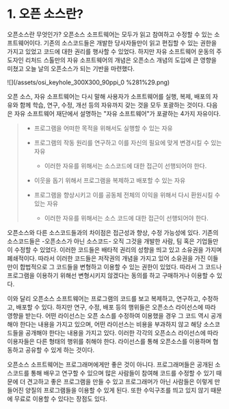 # 1. 오픈 소스란?

오픈소스란 무엇인가? 오픈소스 소프트웨어는 모두가 읽고 참여하고 수정할 수 있는 소프트웨어이다. 기존의 소스코드들은 개발한 당사자들만이 읽고 편집할 수 있는 권한을 가지고 있었고 코드에 대한 권리를 행사할 수 있었다. 하지만 자유 소프트웨어 운동의 주도자인 리처드 스톨만의 자유 소프트웨어의 개념은 오픈소스 개념의 도입에 큰 영향을 미쳤고 오늘 날의 오픈소스가 되는 기반을 마련했다.

![](/assets/osi_keyhole_300X300_90ppi_0 %281%29.png)

오픈 소스, 자유 소프트웨어는 다시 말해 사용자가 소프트웨어를 실행, 복제, 배포의 자유와 함께 학습, 연구, 수정, 개선 등의 자유까지 갖는 것을 모두 포괄하는 것이다. 다음은 자유 소프트웨어 재단에서 설명하는 "자유 소프트웨어"가 포괄하는 4가지 자유이다.

> * 프로그램을 어떠한 목적을 위해서도 실행할 수 있는 자유
>
> * 프로그램의 작동 원리를 연구하고 이를 자신의 필요에 맞게 변경시킬 수 있는 자유
>
>   * 이러한 자유를 위해서는 소스코드에 대한 접근이 선행되어야 한다.
>
> * 이웃을 돕기 위해서 프로그램을 복제하고 배포할 수 있는 자유
>
> * 프로그램을 향상시키고 이를 공동체 전체의 이익을 위해서 다시 환원시킬 수 있는 자유
>
>   * 이러한 자유를 위해서는 소스 코드에 대한 접근이 선행되어야 한다.

오픈소스와 다른 소스코드들과의 차이점은 접근성과 향상, 수정 가능성에 있다. 기존의 소스코드들은 -오픈소스가 아닌 소스코드- 오직 그것을 개발한 사람, 팀 혹은 기업들만이 수정할 수 있었다. 이러한 코드들은 배타적 권리의 성향을 띄고 있고 소유권을 가지며 폐쇄적이다. 따라서 이러한 코드들은 저작권의 개념을 가지고 있어 소유권을 가진 이들만이 합법적으로 그 코드들을 변형하고 이용할 수 있는 권한이 있었다. 따라서 그 코드나 프로그램을 이용하기 위해선 변형시키지 않겠다는 동의를 하고 구매하거나 이용할 수 있다.

이와 달리 오픈소스 소프트웨어는 프로그램의 코드를 보고 복제하고, 연구하고, 수정하고, 배포할 수 있다. 하지만 연구, 수정, 배포 등의 행위들은 오픈소스 라이선스에 따라 영향을 받는다. 어떤 라이선스는 오픈 소스를 수정하여 이용했을 경우 그 코드 역시 공개해야 한다는 내용을 가지고 있으며, 어떤 라이선스는 비용을 부과하지 않고 해당 소스코드들을 공개해야 한다는 내용을 가지고 있다. 이러한 각각의 오픈소스 라이선스에 따라 이용자들은 다른 형태의 행위를 취해야 한다. 라이선스를 통해 오픈소스를 이용하며 협동하고 공유할 수 있게 하는 것이다.

오픈소스 소프트웨어는 프로그래머에게만 좋은 것이 아니다. 프로그래머들은 공개된 소스코드를 통해 배우고 연구할 수 있으며 많은 사람들이 참여해 코드를 수정할 수 있기 때문에 더 견고하고 좋은 프로그램을 만들 수 있고 프로그래머가 아닌 사람들은 이렇게 만들어진 양질의 프로그램들을 이용할 수 있게 된다. 또한 수익구조를 띄고 있지 않기 때문에 무료로 이용할 수 있다는 장점도 있다.

